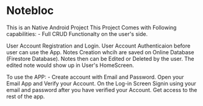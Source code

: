 # Notebloc
This is an Native Android Project
This Project Comes with Following capabilities: - 
Full CRUD Functionalty on the user's side.

User Account Registration and Login.
User Account Authenticaion before user can use the App.
Notes Creation whcih are saved on Online Database (Firestore Database).
Notes then can be Edited or Deleted by the user.
The edited note would show up in User's HomeScreen.


To use the APP: - 
Create account with Email and Password.
Open your Email App and Verify your Account.
On the Log-in Screen Signin using your email and password after you have verified your Account.
Get access to the rest of the app.
